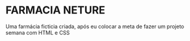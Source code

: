 # FARMACIA NETURE
 Uma farmácia ficticia criada, após eu colocar a meta de fazer um projeto semana com HTML e CSS
